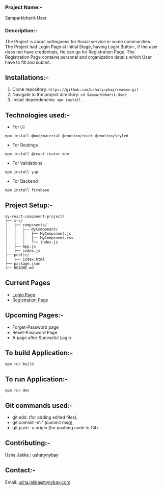 ### Project Name:-
Samparkbharti-User. 

### Description:-
The Project is about willingness for Social service in some communities.
The Project had Login Page at initial Stage, having Login Button , if the user does not have credentials, He can go for Registration Page. The Registration Page contains personal and organization details which User have to fill and submit.

<!-- ### Technologies used {### Technologies used}
### Installations {### Installations} -->



<!-- ## Table of Contents

- [Installations](#installations)
- [Technologies Used](#technologies-used)
- [Current Pages](#current-pages)
- [Build and Run](#to-build-Application)
- [Git Commands Used](#git-commands-used) -->


## Installations:-
1. Clone repository: ``````https://github.com/ushatynybay/readme.git``````
2. Navigate to the project directory: `````` cd Samparkbharti-User ``````
3. Install dependencies: `````` npm install ``````


## Technologies used:-
+ For UI
``````
npm install @mui/material @emotion/react @emotion/styled 
``````
+ For Routings
``````
npm install @react-router dom 
``````
+ For Validations
``````
npm install yup 
``````
+ For Backend
``````
npm install firebase
``````

## Project Setup:-
``````
my-react-component-project/
├── src/
│   ├── components/
│   │   ├── MyComponent/
│   │   │   ├── MyComponent.js
│   │   │   ├── MyComponent.css
│   │   │   └── index.js
│   ├── App.js
│   ├── index.js
├── public/
│   ├── index.html
├── package.json
├── README.md

``````

## Current Pages
+ [Login Page](https://partner.sampark365.com/)
+ [Registration Page](https://partner.sampark365.com/PartnerRegister)

## Upcoming Pages:-
+ Forget-Password page
+ Reset-Password Page
+ A page after Sucessful Login

## To build Application:-
``````
npm run build
``````

## To run Application:-
``````
npm run dev
``````

## Git commands used:-
+ git add. (for adding edited files),
+ git commit -m ''(commit msg),
+ git push -u origin <branch-name> (for pushing code to Git)

## Contributing:-
Usha Jakka : ushatynybay

## Contact:-
Email: usha.jakka@tynybay.com